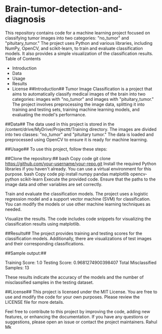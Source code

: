 # Brain-tumor-detection-and-diagnosis
This repository contains code for a machine learning project focused on classifying tumor images into two categories: "no_tumor" and "pituitary_tumor." The project uses Python and various libraries, including NumPy, OpenCV, and scikit-learn, to train and evaluate classification models. It also provides a simple visualization of the classification results.
Table of Contents
* Introduction
* Data
* Usage
* Results
* License
##Introduction##
Tumor Image Classification is a project that aims to automatically classify medical images of the brain into two categories: images with "no_tumor" and images with "pituitary_tumor." The project involves preprocessing the image data, splitting it into training and testing sets, training machine learning models, and evaluating the model's performance.

##Data##
The data used in this project is stored in the /content/drive/MyDrive/Projecttt/Training directory. The images are divided into two classes: "no_tumor" and "pituitary tumor." The data is loaded and preprocessed using OpenCV to ensure it is ready for machine learning.

##Usage##
To use this project, follow these steps:

##Clone the repository:##
bash
Copy code
git clone https://github.com/your-username/your-repo.git
Install the required Python libraries if you haven't already. You can use a virtual environment for this purpose.
bash
Copy code
pip install numpy pandas matplotlib opencv-python scikit-learn
Execute the provided code. Ensure that the paths to the image data and other variables are set correctly.

Train and evaluate the classification models. The project uses a logistic regression model and a support vector machine (SVM) for classification. You can modify the models or use other machine learning techniques as needed.

Visualize the results. The code includes code snippets for visualizing the classification results using matplotlib.

##Results##
The project provides training and testing scores for the classification models. Additionally, there are visualizations of test images and their corresponding classifications.

##Sample output:##

Training Score: 1.0
Testing Score: 0.9681274900398407
Total Misclassified Samples: 13

These results indicate the accuracy of the models and the number of misclassified samples in the testing dataset.

##License##
This project is licensed under the MIT License. You are free to use and modify the code for your own purposes. Please review the LICENSE file for more details.

Feel free to contribute to this project by improving the code, adding new features, or enhancing the documentation. If you have any questions or suggestions, please open an issue or contact the project maintainers.
Rahul Mk
